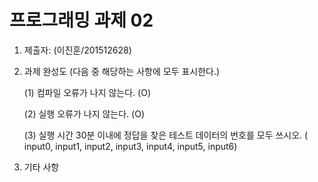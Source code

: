 ﻿# 프로그래밍 과제 02

1. 제출자:   (이진훈/201512628)

2. 과제 완성도 (다음 중 해당하는 사항에 모두 표시한다.)

	(1) 컴파일 오류가 나지 않는다. (O)
    
	(2) 실행 오류가 나지 않는다. (O)
    
	(3) 실행 시간 30분 이내에 정답을 찾은 테스트 데이터의 번호를 모두 쓰시오. ( input0, input1, input2, input3, input4, input5, input6)
    
3. 기타 사항 


